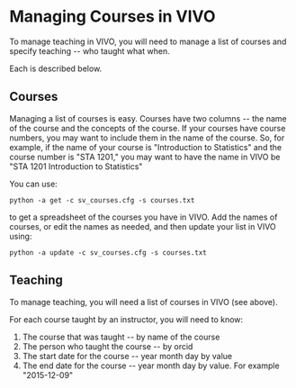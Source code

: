 # Managing Courses in VIVO

To manage teaching in VIVO, you will need to manage a list of courses and specify teaching -- who taught what when.

Each is described below.

## Courses

Managing a list of courses is easy.  Courses have two columns -- the name of the course and the concepts of the 
course.  If your courses  have course numbers, you may want to include them in the name of the course.  So, for 
example, if the name of
your course is "Introduction to Statistics" and the course number is "STA 1201," you may want to have the name in 
VIVO be "STA 1201 Introduction to Statistics"

You can use:

    python -a get -c sv_courses.cfg -s courses.txt
    
to get a spreadsheet of the courses you have in VIVO.  Add the names of courses, or edit the names as needed,
and then update your list in VIVO using:

    python -a update -c sv_courses.cfg -s courses.txt
    
## Teaching

To manage teaching, you will need a list of courses in VIVO (see above).

For each course taught by an instructor, you will need to know:

1. The course that was taught -- by name of the course
1. The person who taught the course -- by orcid 
1. The start date for the course -- year month day by value
1. The end date for the course -- year month day by value.  For example "2015-12-09"